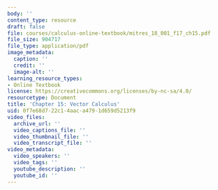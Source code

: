 ```yaml
---
body: ''
content_type: resource
draft: false
file: courses/calculus-online-textbook/mitres_18_001_f17_ch15.pdf
file_size: 904717
file_type: application/pdf
image_metadata:
  caption: ''
  credit: ''
  image-alt: ''
learning_resource_types:
- Online Textbook
license: https://creativecommons.org/licenses/by-nc-sa/4.0/
resourcetype: Document
title: 'Chapter 15: Vector Calculus'
uid: 0f7e68d7-22c1-4aac-a479-1d659d5213f9
video_files:
  archive_url: ''
  video_captions_file: ''
  video_thumbnail_file: ''
  video_transcript_file: ''
video_metadata:
  video_speakers: ''
  video_tags: ''
  youtube_description: ''
  youtube_id: ''
---
```

